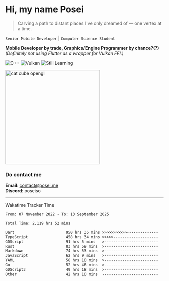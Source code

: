 # Hi, my name Posei

> Carving a path to distant places I've only dreamed of — one vertex at a time.

`Senior Mobile Developer` | `Computer Science Student`  

**Mobile Developer by trade, Graphics/Engine Programmer by chance?(?)**  
_(Definitely not using Flutter as a wrapper for Vulkan FFI.)_

![C++](https://img.shields.io/badge/C++-00599C?style=flat&logo=c%2B%2B&logoColor=white)
![Vulkan](https://img.shields.io/badge/Vulkan-AC162C?style=flat&logo=vulkan&logoColor=white)
![Still Learning](https://img.shields.io/badge/Still%20Learning-FFCC00?style=flat&logoColor=white)

  <img src="https://github.com/user-attachments/assets/54c92bc8-af3e-4bf1-b442-e889f1c01633" width="300" alt="cat cube opengl" />

### Do contact me

**Email**: [contact@posei.me](mailto:contact@posei.me)  
**Discord**: poseiso

---

Wakatime Tracker Time

<!--START_SECTION:waka-->

```txt
From: 07 November 2022 - To: 13 September 2025

Total Time: 2,119 hrs 52 mins

Dart                       950 hrs 35 mins >>>>>>>>>>>--------------   44.85 %
TypeScript                 458 hrs 34 mins >>>>>--------------------   21.63 %
GDScript                   91 hrs 5 mins   >------------------------   04.30 %
Rust                       83 hrs 59 mins  >------------------------   03.96 %
Markdown                   74 hrs 53 mins  >------------------------   03.53 %
JavaScript                 62 hrs 9 mins   >------------------------   02.93 %
YAML                       58 hrs 10 mins  >------------------------   02.74 %
Go                         52 hrs 46 mins  >------------------------   02.49 %
GDScript3                  49 hrs 18 mins  >------------------------   02.33 %
Other                      42 hrs 10 mins  -------------------------   01.99 %
```

<!--END_SECTION:waka-->
